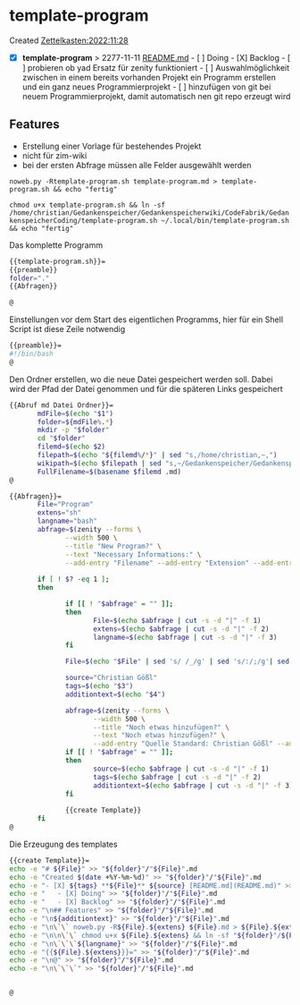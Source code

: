 # template-program
Created [Zettelkasten:2022:11:28]()

- [X] **template-program**  >  2277-11-11 [README.md](README.md)
       - [ ] Doing
       - [X] Backlog
              - [ ] probieren ob yad Ersatz für zenity funktioniert 
              - [ ] Auswahlmöglichkeit zwischen in einem bereits vorhanden Projekt ein Programm erstellen und ein ganz neues Programmierprojekt
                     - [ ] hinzufügen von git bei neuem Programmierprojekt, damit automatisch nen git repo erzeugt wird

## Features

* Erstellung einer Vorlage für bestehendes Projekt
* nicht für zim-wiki
* bei der ersten Abfrage müssen alle Felder ausgewählt werden


``noweb.py -Rtemplate-program.sh template-program.md > template-program.sh && echo "fertig"``


``chmod u+x template-program.sh && ln -sf /home/christian/Gedankenspeicher/Gedankenspeicherwiki/CodeFabrik/GedankenspeicherCoding/template-program.sh ~/.local/bin/template-program.sh && echo "fertig"``

Das komplette Programm
```bash
{{template-program.sh}}=
{{preamble}}
folder="."
{{Abfragen}}

@
```

Einstellungen vor dem Start des eigentlichen Programms, hier für ein Shell Script ist diese Zeile notwendig

```bash
{{preamble}}=
#!/bin/bash
@
```
Den Ordner erstellen, wo die neue Datei gespeichert werden soll. Dabei wird der Pfad der Datei genommen und für die späteren Links gespeichert
```bash
{{Abruf md Datei Ordner}}=
       mdFile=$(echo "$1")
       folder=${mdFile%.*}
       mkdir -p "$folder"
       cd "$folder"
       filemd=$(echo $2)
       filepath=$(echo "${filemd%/*}" | sed "s,/home/christian,~,")
       wikipath=$(echo $filepath | sed "s,~/Gedankenspeicher/Gedankenspeicherwiki/,," | sed "s,/,:,g")
       FullFilename=$(basename $filemd .md)
@
```

```bash
{{Abfragen}}=
       File="Program"
       extens="sh"
       langname="bash"
       abfrage=$(zenity --forms \
              --width 500 \
              --title "New Program?" \
              --text "Necessary Informations:" \
              --add-entry "Filename" --add-entry "Extension" --add-entry "Shortname")
              
       if [ ! $? -eq 1 ]; 
       then

              if [[ ! "$abfrage" = "" ]]; 
              then
                     File=$(echo $abfrage | cut -s -d "|" -f 1)
                     extens=$(echo $abfrage | cut -s -d "|" -f 2)
                     langname=$(echo $abfrage | cut -s -d "|" -f 3)
              fi

              File=$(echo "$File" | sed 's/ /_/g' | sed 's/:/;/g'| sed -e "s/'/_/g" | sed 's/\"//g')

              source="Christian Gößl"
              tags=$(echo "$3")
              additiontext=$(echo "$4")

              abfrage=$(zenity --forms \
                     --width 500 \
                     --title "Noch etwas hinzufügen?" \
                     --text "Noch etwas hinzufügen?" \
                     --add-entry "Quelle Standard: Christian Gößl" --add-entry "Schlagwörter" --add-entry "Weiteres")
              if [[ ! "$abfrage" = "" ]]; 
              then
                     source=$(echo $abfrage | cut -s -d "|" -f 1)
                     tags=$(echo $abfrage | cut -s -d "|" -f 2)
                     additiontext=$(echo $abfrage | cut -s -d "|" -f 3)
              fi
              
              {{create Template}}
       fi
@
```
Die Erzeugung des templates

```bash
{{create Template}}=
echo -e "# ${File}" >> "${folder}"/"${File}".md
echo -e "Created $(date +%Y-%m-%d)" >> "${folder}"/"${File}".md
echo -e "- [X] ${tags} **${File}** ${source} [README.md](README.md)" >> "${folder}"/"${File}".md
echo -e "   - [X] Doing" >> "${folder}"/"${File}".md
echo -e "   - [X] Backlog" >> "${folder}"/"${File}".md
echo -e "\n## Features" >> "${folder}"/"${File}".md
echo -e "\n${additiontext}" >> "${folder}"/"${File}".md
echo -e "\n\`\` noweb.py -R${File}.${extens} ${File}.md > ${File}.${extens} && echo 'fertig' \`\`" >> "${folder}"/"${File}".md
echo -e "\n\n\`\` chmod u+x ${File}.${extens} && ln -sf "${folder}"/${File}.${extens} ~/.local/bin/${File}.${extens} && echo 'fertig' \`\`" >> "${folder}"/"${File}".md
echo -e "\n\`\`\`${langname}" >> "${folder}"/"${File}".md
echo -e "{{${File}.${extens}}}=" >> "${folder}"/"${File}".md
echo -e "\n@" >> "${folder}"/"${File}".md
echo -e "\n\`\`\`" >> "${folder}"/"${File}".md


@

```

